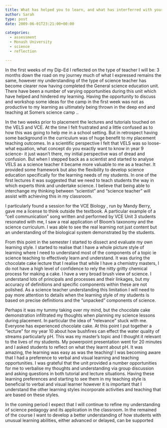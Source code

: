 ```yaml
---
title: What has helped you to learn, and what has interferred with your learning in this unit?
author: Sarah
type: post
date: 2009-06-01T23:21:00+00:00

categories:
  - assessment
  - Monash University
  - science
  - reflection

---
```

In the first weeks of my Dip-Ed I reflected on the type of teacher I will be:
3 months down the road on my journey much of what I expressed remains the same, however my understanding of the type of science teacher has become clearer now having completed the General science education unit.
There have been a number of varying opportunities during this unit which have helped and hindered my learning. Having the opportunity to discuss and workshop some ideas for the camp in the first week was not as productive to my learning as ultimately being thrown in the deep end and teaching at Somers science camp ..

In the two weeks prior to placement the lectures and tutorials touched on the VELS and VCE. At the time I felt frustrated and a little confused as to how this was going to help me in a school setting. But in retrospect having some background in the curriculum was of huge benefit to my placement teaching outcomes. In a scientific perspective I felt that VELS was so loose- what equation, what concept do you exactly want to know in year 9 science- it just wasn&#8217;t there, my initial perspective was of dread and confusion. But when I stepped back as a scientist and started to analyse VELS as a science teacher it became more valuable to me as a teacher. It provided some framework but also the flexibility to develop science education specifically for the learning needs of my students. In one of the first lectures it was suggested that we need to teach students the way in which experts think and undertake science. I believe that being able to interchange my thinking between &#8220;scientist&#8221; and &#8220;science teacher&#8221; will assist with achieving this in my classroom.

I particularly found a session for the VCE Biology , run by Mandy Berry, gave me a license to think outside the textbook. A particular example of a &#8220;cell communication&#8221; song written and performed by VCE Unit 3 students resonated with me, I saw a real application of Bloom&#8217;s taxonomy and the science curriculum. I was able to see the real learning not just content but an understanding of the biological system demonstrated by the students.

From this point in the semester I started to dissect and evaluate my own learning style. I started to realise that I have a whole picture style of learning where I need to understand most of the components of a topic ie science teaching to effectively learn and understand. It was during the chocolate cake lecture that I realise that while I have a chemistry masters, I do not have a high level of confidence to rely the nitty gritty chemical process for making a cake. I have a very broad brush view of science. I understand lots of principals and processes and their linkages, but my accuracy of definitions and specific components within these are not polished. As a science teacher understanding this limitation I will need to pay more attention to details when the learning style of my students is based on precise definitions and the &#8220;unpacked&#8221; components of science.

Perhaps it was my tummy taking over my mind, but the chocolate cake demonstration infiltrated my thoughts when planning my science lessons during placement. In particular the idea of &#8220;relevance&#8221; stuck with me. Everyone has experienced chocolate cake. At this point I put together a &#8220;lecture&#8221; for my year 10 about how bushfires can effect the water quality of streams particularly pH. This was my master&#8217;s topic and I thought it relevant to the lives of my students. My powerpoint presentation went for 20 minutes and I asked students to reflect on what they learnt about pH. It was amazing, the learning was easy as was the teaching! I was becoming aware that I had a preference to verbal and visual learning and teaching opportunities. I was grateful that the unit provided a number opportunities for me to verbalise my thoughts and understanding via group discussion and asking questions in both tutorial and lecture situations. Having these learning preferences and starting to see them in my teaching style is beneficial to verbal and visual learner however it is important that I understand the other learning styles incorporate activities and teaching that are based on these styles.

In the coming period I expect that I will continue to refine my understanding of science pedagogy and its application in the classroom. In the remained of the course I want to develop a better understanding of how students with unusual learning abilities, either advanced or delayed, can be supported
